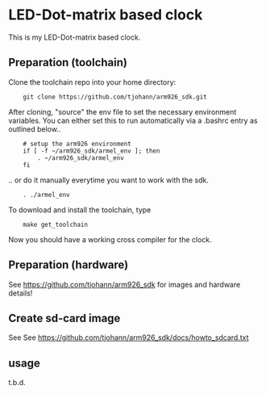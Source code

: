 LED-Dot-matrix based clock
===============

This is my LED-Dot-matrix based clock.  


Preparation (toolchain)
-------------------

Clone the toolchain repo into your home directory:

        git clone https://github.com/tjohann/arm926_sdk.git


After cloning, "source" the env file to set the necessary environment variables. You can either set this to run automatically via a .bashrc entry as outlined below..

        # setup the arm926 environment
        if [ -f ~/arm926_sdk/armel_env ]; then
            . ~/arm926_sdk/armel_env 
        fi


.. or do it manually everytime you want to work with the sdk. 

        . ./armel_env

To download and install the toolchain, type

        make get_toolchain


Now you should have a working cross compiler for the clock.


Preparation (hardware)
-------------------

See https://github.com/tjohann/arm926_sdk for images and hardware details!


Create sd-card image
-------------------

See See https://github.com/tjohann/arm926_sdk/docs/howto_sdcard.txt


usage
-------------------

t.b.d.







